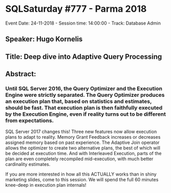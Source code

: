 # SQLSaturday #777 - Parma 2018
Event Date: 24-11-2018 - Session time: 14:00:00 - Track: Database Admin
## Speaker: Hugo Kornelis
## Title: Deep dive into Adaptive Query Processing
## Abstract:
### Until SQL Server 2016, the Query Optimizer and the Execution Engine were strictly separated. The Query Optimizer produces an execution plan that, based on statistics and estimates, should be fast. That execution plan is then faithfully executed by the Execution Engine, even if reality turns out to be different from expectations.

SQL Server 2017 changes this! Three new features now allow execution plans to adapt to reality. Memory Grant Feedback increases or decreases assigned memory based on past experience. The Adaptive Join operator allows the optimizer to create two alternative plans, the best of which will be decided at execution time. And with Interleaved Execution, parts of the plan are even completely recompiled mid-execution, with much better cardinality estimates.

If you are more interested in how all this ACTUALLY works than in shiny marketing slides, come to this session. We will spend the full 60 minutes knee-deep in execution plan internals!
